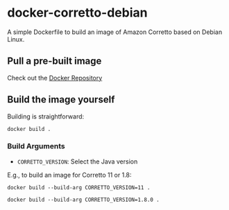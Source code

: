 # docker-corretto-debian


A simple Dockerfile to build an image of Amazon Corretto based on Debian Linux.

## Pull a pre-built image

Check out the [Docker Repository](https://hub.docker.com/r/jogo81/corretto-debian)


## Build the image yourself

Building is straightforward:

```
docker build .
```

### Build Arguments
* `CORRETTO_VERSION`: Select the Java version

E.g., to build an image for Corretto 11 or 1.8:

```
docker build --build-arg CORRETTO_VERSION=11 .

docker build --build-arg CORRETTO_VERSION=1.8.0 .
```
